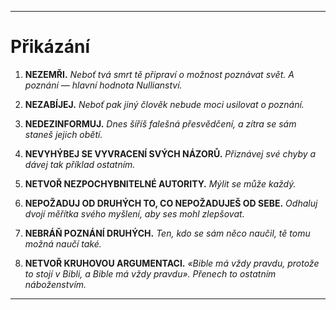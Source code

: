 -----
# Přikázání

1. **NEZEMŘI.**
    *Neboť tvá smrt tě připraví o možnost poznávat svět. A poznání — hlavní hodnota Nullianství.*

2. **NEZABÍJEJ.**
    *Neboť pak jiný člověk nebude moci usilovat o poznání.*

3. **NEDEZINFORMUJ.**
    *Dnes šíříš falešná přesvědčení, a zítra se sám staneš jejich obětí.*

4. **NEVYHÝBEJ SE VYVRACENÍ SVÝCH NÁZORŮ.**
    *Přiznávej své chyby a dávej tak příklad ostatním.*

5. **NETVOŘ NEZPOCHYBNITELNÉ AUTORITY.**
    *Mýlit se může každý.*

6. **NEPOŽADUJ OD DRUHÝCH TO, CO NEPOŽADUJEŠ OD SEBE.**
    *Odhaluj dvojí měřítka svého myšlení, aby ses mohl zlepšovat.*

7. **NEBRÁŇ POZNÁNÍ DRUHÝCH.**
    *Ten, kdo se sám něco naučil, tě tomu možná naučí také.*

8. **NETVOŘ KRUHOVOU ARGUMENTACI.**
    *«Bible má vždy pravdu, protože to stojí v Bibli, a Bible má vždy pravdu». Přenech to ostatním náboženstvím.*
-----
